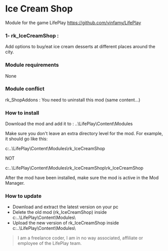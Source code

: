 # Ice Cream Shop 
Module for the game LifePlay
https://github.com/vinfamy/LifePlay


### 1- rk_IceCreamShop  : 
Add options to buy/eat ice cream desserts at different places around the city.


### Module requirements
None


### Module conflict
rk_ShopAddons : You need to uninstall this mod (same content...)


### How to install
Download the mod and add it to : ..\LifePlay\Content\Modules

Make sure you don't leave an extra directory level for the mod. For example, it should go like this:

c:\..\LifePlay\Content\Modules\rk_IceCreamShop 

NOT

c:\..\LifePlay\Content\Modules\rk_IceCreamShop\rk_IceCreamShop

After the mod have been installed, make sure the mod is active in the Mod Manager. 


### How to update
* Download and extract the latest version on your pc
* Delete the old mod (rk_IceCreamShop) inside c:\..\LifePlay\Content\Modules\
* Upload the new version of rk_IceCreamShop inside c:\..\LifePlay\Content\Modules\



> I am a freelance coder, I am in no way associated, affiliate or employee of the LifePlay team.
